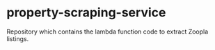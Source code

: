 # property-scraping-service
Repository which contains the lambda function code to extract Zoopla listings.